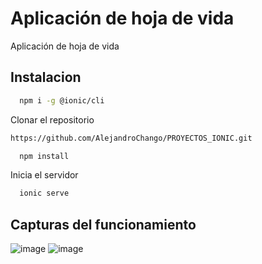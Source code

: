 # Aplicación de hoja de vida 

Aplicación de hoja de vida 
 
## Instalacion 

```bash
  npm i -g @ionic/cli 
```


Clonar el repositorio

```bash
https://github.com/AlejandroChango/PROYECTOS_IONIC.git
```

```bash
  npm install
```

Inicia el servidor

```bash
  ionic serve
```

## Capturas del funcionamiento
![image](https://github.com/AlejandroChango/PROYECTOS_IONIC/assets/23177104/c631a8d1-cede-40d5-ace9-72c9eb1cf0b1)
![image](https://github.com/AlejandroChango/PROYECTOS_IONIC/assets/23177104/dc681968-6a3a-4666-bf04-bffcdc0305db)






